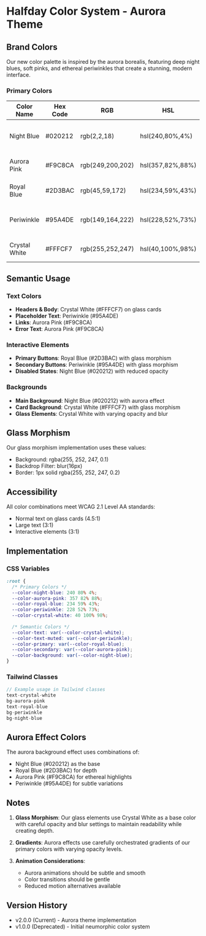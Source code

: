# Halfday Color System - Aurora Theme

## Brand Colors

Our new color palette is inspired by the aurora borealis, featuring deep night blues, soft pinks, and ethereal periwinkles that create a stunning, modern interface.

### Primary Colors

| Color Name     | Hex Code | RGB           | HSL                 | Usage                                        |
|---------------|----------|---------------|---------------------|----------------------------------------------|
| Night Blue    | #020212  | rgb(2,2,18)   | hsl(240,80%,4%)    | Primary background, dark elements            |
| Aurora Pink   | #F9C8CA  | rgb(249,200,202)| hsl(357,82%,88%)  | Accent elements, highlights                  |
| Royal Blue    | #2D3BAC  | rgb(45,59,172)| hsl(234,59%,43%)   | Primary interactive elements                 |
| Periwinkle    | #95A4DE  | rgb(149,164,222)| hsl(228,52%,73%)  | Secondary elements, subtle accents           |
| Crystal White | #FFFCF7  | rgb(255,252,247)| hsl(40,100%,98%)  | Text, glass card backgrounds                |

## Semantic Usage

### Text Colors
- **Headers & Body**: Crystal White (#FFFCF7) on glass cards
- **Placeholder Text**: Periwinkle (#95A4DE)
- **Links**: Aurora Pink (#F9C8CA)
- **Error Text**: Aurora Pink (#F9C8CA)

### Interactive Elements
- **Primary Buttons**: Royal Blue (#2D3BAC) with glass morphism
- **Secondary Buttons**: Periwinkle (#95A4DE) with glass morphism
- **Disabled States**: Night Blue (#020212) with reduced opacity

### Backgrounds
- **Main Background**: Night Blue (#020212) with aurora effect
- **Card Background**: Crystal White (#FFFCF7) with glass morphism
- **Glass Elements**: Crystal White with varying opacity and blur

## Glass Morphism

Our glass morphism implementation uses these values:
- Background: rgba(255, 252, 247, 0.1)
- Backdrop Filter: blur(16px)
- Border: 1px solid rgba(255, 252, 247, 0.2)

## Accessibility

All color combinations meet WCAG 2.1 Level AA standards:
- Normal text on glass cards (4.5:1)
- Large text (3:1)
- Interactive elements (3:1)

## Implementation

### CSS Variables
```css
:root {
  /* Primary Colors */
  --color-night-blue: 240 80% 4%;
  --color-aurora-pink: 357 82% 88%;
  --color-royal-blue: 234 59% 43%;
  --color-periwinkle: 228 52% 73%;
  --color-crystal-white: 40 100% 98%;
  
  /* Semantic Colors */
  --color-text: var(--color-crystal-white);
  --color-text-muted: var(--color-periwinkle);
  --color-primary: var(--color-royal-blue);
  --color-secondary: var(--color-aurora-pink);
  --color-background: var(--color-night-blue);
}
```

### Tailwind Classes
```typescript
// Example usage in Tailwind classes
text-crystal-white
bg-aurora-pink
text-royal-blue
bg-periwinkle
bg-night-blue
```

## Aurora Effect Colors

The aurora background effect uses combinations of:
- Night Blue (#020212) as the base
- Royal Blue (#2D3BAC) for depth
- Aurora Pink (#F9C8CA) for ethereal highlights
- Periwinkle (#95A4DE) for subtle variations

## Notes

1. **Glass Morphism**: Our glass elements use Crystal White as a base color with careful opacity and blur settings to maintain readability while creating depth.

2. **Gradients**: Aurora effects use carefully orchestrated gradients of our primary colors with varying opacity levels.

3. **Animation Considerations**: 
   - Aurora animations should be subtle and smooth
   - Color transitions should be gentle
   - Reduced motion alternatives available

## Version History

- v2.0.0 (Current) - Aurora theme implementation
- v1.0.0 (Deprecated) - Initial neumorphic color system
